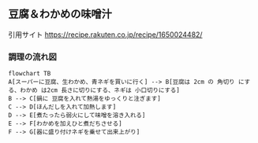 ## 豆腐＆わかめの味噌汁　
引用サイト https://recipe.rakuten.co.jp/recipe/1650024482/

### 調理の流れ図

~~~mermaid
flowchart TB
A[スーパーに豆腐、生わかめ、青ネギを買いに行く] --> B[豆腐は 2cm の 角切り にする、わかめ は2cm 長さに切りにする、ネギは 小口切りにする]
B --> C[鍋に 豆腐を入れて熱湯をゆっくりと注ぎます]
C --> D[ほんだしを入れて加熱します] 
D --> E[煮たったら弱火にして味噌を溶き入れる]
E --> F[わかめを加えひと煮だちさせる]
F --> G[器に盛り付けネギを乗せて出来上がり]
~~~
